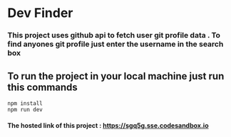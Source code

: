 # Dev Finder

### This project uses github api to fetch user git profile data . To find anyones git profile just enter the username in the search box

## To run the project in your local machine just run this commands

```
npm install
npm run dev
```

#### The hosted link of this project : https://sgq5g.sse.codesandbox.io
